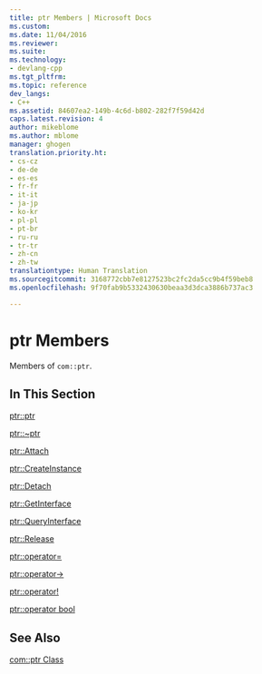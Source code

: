 ```yaml
---
title: ptr Members | Microsoft Docs
ms.custom: 
ms.date: 11/04/2016
ms.reviewer: 
ms.suite: 
ms.technology:
- devlang-cpp
ms.tgt_pltfrm: 
ms.topic: reference
dev_langs:
- C++
ms.assetid: 84607ea2-149b-4c6d-b802-282f7f59d42d
caps.latest.revision: 4
author: mikeblome
ms.author: mblome
manager: ghogen
translation.priority.ht:
- cs-cz
- de-de
- es-es
- fr-fr
- it-it
- ja-jp
- ko-kr
- pl-pl
- pt-br
- ru-ru
- tr-tr
- zh-cn
- zh-tw
translationtype: Human Translation
ms.sourcegitcommit: 3168772cbb7e8127523bc2fc2da5cc9b4f59beb8
ms.openlocfilehash: 9f70fab9b5332430630beaa3d3dca3886b737ac3

---
```

# ptr Members
Members of `com::ptr`.  
  
## In This Section  
 [ptr::ptr](../dotnet/ptr-ptr.md)  
  
 [ptr::~ptr](../dotnet/ptr-tilde-ptr.md)  
  
 [ptr::Attach](../dotnet/ptr-attach.md)  
  
 [ptr::CreateInstance](../dotnet/ptr-createinstance.md)  
  
 [ptr::Detach](../dotnet/ptr-detach.md)  
  
 [ptr::GetInterface](../dotnet/ptr-getinterface.md)  
  
 [ptr::QueryInterface](../dotnet/ptr-queryinterface.md)  
  
 [ptr::Release](../dotnet/ptr-release.md)  
  
 [ptr::operator=](../dotnet/ptr-operator-assign.md)  
  
 [ptr::operator->](../dotnet/ptr-operator-arrow.md)  
  
 [ptr::operator!](../dotnet/ptr-operator-logical-not.md)  
  
 [ptr::operator bool](../dotnet/ptr-operator-bool.md)  
  
## See Also  
 [com::ptr Class](../dotnet/com-ptr-class.md)


<!--HONumber=Jan17_HO1-->


